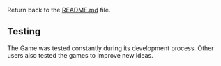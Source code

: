 Return back to the [README.md](README.md) file.

## Testing

The Game was tested constantly during its development process.
Other users also tested the games to improve new ideas.

